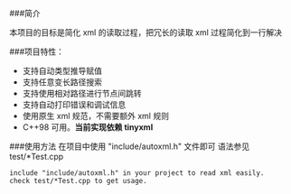 ###简介

本项目的目标是简化 xml 的读取过程，把冗长的读取 xml 过程简化到一行解决

###项目特性：
* 支持自动类型推导赋值
* 支持任意变长路径搜索
* 支持使用相对路径进行节点间跳转
* 支持自动打印错误和调试信息
* 使用原生 xml 规范，不需要额外 xml 规则
* C++98 可用。**当前实现依赖 tinyxml**

###使用方法
    在项目中使用 "include/autoxml.h" 文件即可
    语法参见 test/*Test.cpp


    include "include/autoxml.h" in your project to read xml easily.
    check test/*Test.cpp to get usage.